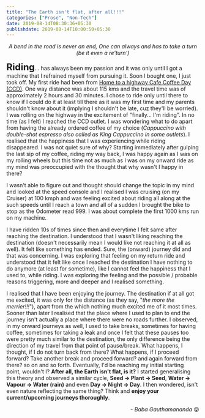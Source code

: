 ```yaml
---
title: "The Earth isn't flat, after all!!!"
categories: ["Prose", "Non-Tech"]
date: 2019-08-14T08:30:36+05:30
publishdate: 2019-08-14T10:00:50+05:30
---
```


*<center>A bend in the road is never an end,
One can always and has to take a turn (be it even a re'turn')</center>*

<b style="font-size:24px;">Riding</b>... has always been my passion and it was only until I got a machine that I refrained myself from pursuing it. Soon I bought one, I just took off. My first ride had been from [Home to a highway Cafe Coffee Day (CCD)](https://www.google.com/maps/dir/RTC+Complex,+RTC+Complex+Inner+Road,+Dwaraka+Nagar,+Visakhapatnam,+Andhra+Pradesh/Cafe+Coffee+Day,+NH16,+Tuni,+Andhra+Pradesh+533401/@17.5229174,82.6123901,10z/data=!3m1!4b1!4m13!4m12!1m5!1m1!1s0x3a39433c541aef3d:0x16e63981974e6b09!2m2!1d83.307062!2d17.7240662!1m5!1m1!1s0x3a39c8b17f9d6223:0x4c970d2110cd9711!2m2!1d82.4810714!2d17.3236798). One way distance was about 115 kms and the travel time was of approximately 2 hours and 30 minutes. I chose to ride only until there to know if I could do it at least till there as it was my first time and my parents shouldn't know about it (implying I shouldn't be late, cuz they'll be worried). I was rolling on the highway in the excitement of "finally... I'm riding". In no time (as I felt) I reached the CCD outlet. I was wondering what to do apart from having the already ordered coffee of my choice (*Cappuccino with double-shot espresso also called as King Cappuccino in some outlets*). I realised that the happiness that I was experiencing while riding disappeared. I was not quiet sure of why? Starting immediately after gulping the last sip of my coffee, riding my way back, I was happy again as I was on my rolling wheels but this time not as much as I was on my onward ride as my mind was preoccupied with the thought that why wasn't I happy in there?

I wasn't able to figure out and thought should change the topic in my mind and looked at the speed console and I realised I was cruising (on my Cruiser) at 100 kmph and was feeling excited about riding all along at the such speeds until I reach a town and all of a sudden I brought the bike to stop as the Odometer read 999. I was about complete the first 1000 kms run on my machine.

I have ridden 10s of times since then and everytime I felt same after reaching the destination. I understood that I wasn't liking reaching the destination (doesn't necessarily mean I would like not reaching it at all as well). It felt like something has ended. Sure, the (onward) journey did and that was concerning. I was exploring that feeling on my return ride and understood that it felt like once I reached the destination I have nothing to do anymore (at least for sometime), like I cannot feel the happiness that I used to, while riding. I was exploring the feeling and the possible / probable reasons triggering, more and deeper and I realised something.

I realised that I have been enjoying the journey. The destination if at all got me excited, it was only for the distance (as they say, "*the more the merrier!!!*"), apart from the which nothing much excited me of it most times. Sooner than later I realised that the place where I used to plan to end the journey isn't actually a place where there were no roads further. I observed, in my onward journeys as well, I used to take breaks, sometimes for having coffee, sometimes for taking a leak and once I felt that these pauses too were pretty much similar to the destination, the only difference being the direction of my travel from that point of pause/break. What happens, I thought, if I do not turn back from there? What happens, if I proceed forward? Take another break and proceed forward? and again forward from there? so on and so forth. Eventually, I'd be reaching my initial starting point, wouldn't I? **After all, the Earth isn't flat, is it?** I started generalising this theory and observed a similar cycle, **Seed -> Plant -> Seed**, **Water -> Vapour -> Water (rain)** and even **Day -> Night -> Day**. I then wondered, isn't even nature reflecting the same thing? Think and **enjoy your current/upcoming journeys thoroughly**.


<!-- , that **Destinations are momentary and only Journeys are continuous**? and

I tried checking this analogy with other things we do like education, career, passion etc. checking what were the breaks and what were the destinations. To life I understood there's only one destination which had begun right when we were born and ends at the same place for all of us. 

If the direction Destination was just where I paused for some time and continued again, this time in the opposite direction, to home.The only difference being the direction, making my strating point the destination this time. Then I realised... that I've to continue yet... -->

<!-- and even without essentially taking a return, I would still come back to the point where I started, wouldn't I? (it would just be the matter of time though) the **Earth isn't flat, afterall**! A **Destination** is just a point of reference in a trip from where one have to take a 'TURN' which could even be a re'TURN'. Doesn't that mean, that every end is just a new beginning? -->

<!-- <center><i>Enjoy the <b>Journeys</b>. Have more and more of them. <b>Destinations</b> are mere pauses or small breaks!!!</i></center> -->

<p style="text-align:right;"><i>- Baba Gauthamananda</i> <span>&#128540</span></p>

<!-- Now, I'm equally excited about my destinations just like the journeys. I can take a new turn -->
